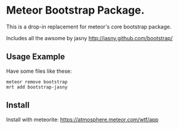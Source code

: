 # Meteor Bootstrap Package.

This is a drop-in replacement for meteor's core bootstrap package. 

Includes all the awsome by jasny http://jasny.github.com/bootstrap/ 

## Usage Example

Have some files like these:

    meteor remove bootstrap
    mrt add bootstrap-jasny

## Install

Install with meteorite: https://atmosphere.meteor.com/wtf/app
